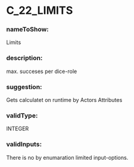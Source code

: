 

# C_22_LIMITS



  


### nameToShow:
  
Limits  


### description:
  
max. succeses per dice-role  


### suggestion:
  
Gets calculatet on runtime by Actors Attributes  


### validType:
  
INTEGER  


### validInputs:
  
There is no by enumaration limited input-options.


